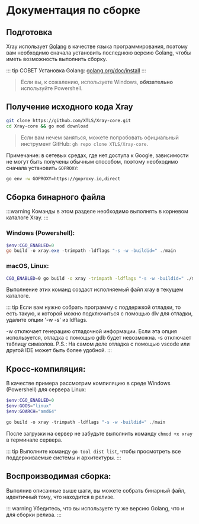 # Документация по сборке

## Подготовка

Xray использует [Golang](https://golang.org/) в качестве языка программирования, поэтому вам необходимо сначала установить последнюю версию Golang, чтобы иметь возможность выполнить сборку.

::: tip СОВЕТ
Установка Golang: [golang.org/doc/install](https://golang.org/doc/install)
:::

> Если вы, к сожалению, используете Windows, **обязательно** используйте Powershell.

## Получение исходного кода Xray

```bash
git clone https://github.com/XTLS/Xray-core.git
cd Xray-core && go mod download
```

> Если вам нечем заняться, можете попробовать официальный инструмент GitHub: `gh repo clone XTLS/Xray-core`.

Примечание: в сетевых средах, где нет доступа к Google, зависимости не могут быть получены обычным способом, поэтому необходимо сначала установить `GOPROXY`:

```bash
go env -w GOPROXY=https://goproxy.io,direct
```

## Сборка бинарного файла

:::warning
Команды в этом разделе необходимо выполнять в корневом каталоге Xray.
:::

### Windows (Powershell):

```powershell
$env:CGO_ENABLED=0
go build -o xray.exe -trimpath -ldflags "-s -w -buildid=" ./main
```

### macOS, Linux:

```bash
CGO_ENABLED=0 go build -o xray -trimpath -ldflags "-s -w -buildid=" ./main
```

Выполнение этих команд создаст исполняемый файл xray в текущем каталоге.

::: tip
Если вам нужно собрать программу с поддержкой отладки, то есть такую, к которой можно подключиться с помощью dlv для отладки, удалите опции '-w -s' из ldflags.

-w отключает генерацию отладочной информации. Если эта опция используется, отладка с помощью gdb будет невозможна.
-s отключает таблицу символов.
P.S.: На самом деле отладка с помощью vscode или другой IDE может быть более удобной.
:::

## Кросс-компиляция:

В качестве примера рассмотрим компиляцию в среде Windows (Powershell) для сервера Linux:

```powershell
$env:CGO_ENABLED=0
$env:GOOS="linux"
$env:GOARCH="amd64"

go build -o xray -trimpath -ldflags "-s -w -buildid=" ./main
```

После загрузки на сервер не забудьте выполнить команду `chmod +x xray` в терминале сервера.

::: tip
Выполните команду `go tool dist list`, чтобы просмотреть все поддерживаемые системы и архитектуры.
:::

## Воспроизводимая сборка:

Выполнив описанные выше шаги, вы можете собрать бинарный файл, идентичный тому, что находится в релизе.

::: warning
Убедитесь, что вы используете ту же версию Golang, что и для сборки релиза.
:::


